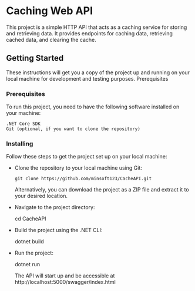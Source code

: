 # Caching Web API
This project is a simple HTTP API that acts as a caching service for storing and retrieving data. It provides endpoints for caching data, retrieving cached data, and clearing the cache.

## Getting Started ##
These instructions will get you a copy of the project up and running on your local machine for development and testing purposes.
Prerequisites

### Prerequisites ###
To run this project, you need to have the following software installed on your machine:

    .NET Core SDK
    Git (optional, if you want to clone the repository)


### Installing ###
Follow these steps to get the project set up on your local machine:

- Clone the repository to your local machine using Git:
  
	```
 	git clone https://github.com/minsoft123/CacheAPI.git
	```

	Alternatively, you can download the project as a ZIP file and extract it to your desired location.

- Navigate to the project directory:

	cd CacheAPI

- Build the project using the .NET CLI:

	dotnet build

- Run the project:

  	dotnet run

  The API will start up and be accessible at http://localhost:5000/swagger/index.html
